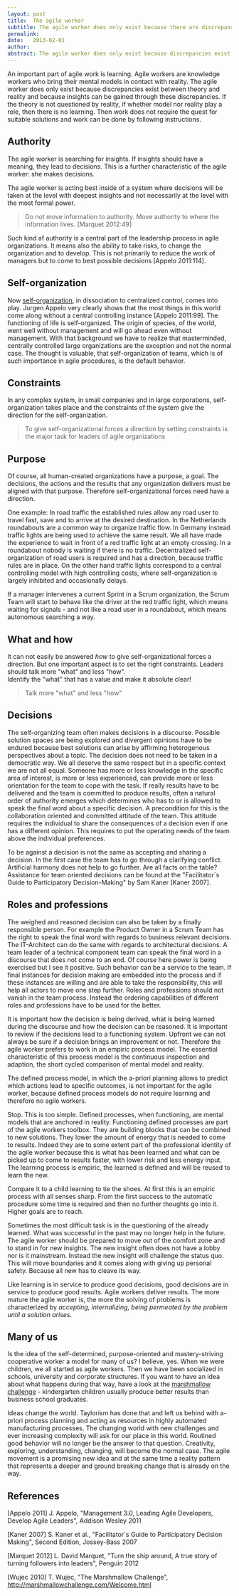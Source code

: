 ```yaml
---
layout: post
title:  The agile worker
subtitle: The agile worker does only exist because there are discrepancies between theory and reality
permalink:
date:   2013-02-01
author:
abstract: The agile worker does only exist because discrepancies exist between theory and reality and because insights can be gained through these discrepancies.
---
```

An important part of agile work is learning. Agile workers are knowledge workers who bring their mental models in contact with reality. The agile worker does only exist because discrepancies exist between theory and reality and because insights can be gained through these discrepancies. If the theory is not questioned by reality, if whether model nor reality play a role, then there is no learning. Then work does not require the quest for suitable solutions and work can be done by following instructions.

Authority
---
The agile worker is searching for insights. If insights should have a meaning, they lead to decisions. This is a further characteristic of the agile worker: she makes decisions.

The agile worker is acting best inside of a system where decisions will be taken at the level with deepest insights and not necessarily at the level with the most formal power.

> Do not move information to authority. Move authority to where the information lives. [Marquet 2012:49]

Such kind af authority is a central part of the leadership process in agile organizations. It means also the ability to take risks, to change the organization and to develop. This is not primarily to reduce the work of managers but to come to best possible decisions [Appelo 2011:114].

Self-organization
---

Now [self-organization]({{site.url}}/self-organization), in dissociation to centralized control, comes into play. Jurgen Appelo very clearly shows that the most things in this world come along without a central controlling instance [Appelo 2011:99]. The functioning of life is self-organized. The origin of species, of the world, went well without management and will go ahead even without management. With that background we have to realize that masterminded, centrally controlled large  organizations are the exception and not the normal case. The thought is valuable, that self-organization of teams, which is of such importance in agile procedures, is the default behavior.

Constraints
---

In any complex system, in small companies and in large corporations, self-organization takes place and the constraints of the system give the direction for the self-organization.

> To give self-organizational forces a direction by setting constraints is the major task for leaders of agile organizations

Purpose
---

Of course, all human-created organizations have a purpose, a goal. The decisions, the actions and the results that any organization delivers must be aligned with that purpose. Therefore self-organizational forces need have a direction.

One example: In road traffic the established rules allow any road user to travel fast, save and to arrive at the desired destination. In the Netherlands roundabouts are a common way to organize traffic flow. In Germany instead traffic lights are being used to achieve the same result. We all have made the experience to wait in front of a red traffic light at an empty crossing. In a roundabout nobody is waiting if there is no traffic. Decentralized self-organization of road users is required and has a direction, because traffic rules are in place. On the other hand traffic lights correspond to a central controlling model with high controlling costs, where self-organization is largely inhibited and occasionally delays.

If a manager intervenes a current Sprint in a Scrum organization, the Scrum Team will start to behave like the driver at the red traffic light, which means waiting for signals - and not like a road user in a roundabout, which means autonomous searching a way.

What and how
---

It can not easily be answered *how* to give self-organizational forces a direction. But one important aspect is to set the right constraints. Leaders should talk more "what" and less "how".  
Identify the "what" that has a value and make it absolute clear!

> Talk more "what" and less "how"

Decisions
---
The self-organizing team often makes decisions in a discourse. Possible solution spaces are being explored and divergent opinions have to be endured because best solutions can arise by affirming heterogenous perspectives about a topic. The decision does not need to be taken in a democratic way. We all deserve the same respect but in a specific context we are not all equal. Someone has more or less knowledge in the specific area of interest, is more or less experienced, can provide more or less orientation for the team to cope with the task. If really results have to be delivered and the team is committed to produce results, often a natural order of authority emerges which determines who has to or is allowed to speak the final word about a specific decision. A precondition for this is the collaboration oriented and committed attitude of the team. This attitude requires the individual to share the consequences of a decision even if one has a different opinion. This requires to put the operating needs of the team above the individual preferences.

To be against a decision is not the same as accepting and sharing a decision. In the first case the team has to go through a clarifying conflict. Artificial harmony does not help to go further. Are all facts on the table? Assistance for team oriented decisions can be found at the "Facilitator´s Guide to Participatory Decision-Making" by Sam Kaner [Kaner 2007].

Roles and professions
---
The weighed and reasoned decision can also be taken by a finally responsible person. For example the Product Owner in a Scrum Team has the right to speak the final word with regards to business relevant decisions. The IT-Architect can do the same with regards to architectural decisions. A team leader of a technical component team can speak the final word in a discourse that does not come to an end. Of course here power is being exercised but I see it positive. Such behavior can be a service to the team. If final instances for decision making are embedded into the process and if these instances are willing and are able to take the responsibility, this will help all actors to move one step further. Roles and professions should not vanish in the team process. Instead the ordering capabilities of different roles and professions have to be used for the better.

It is important how the decision is being derived, what is being learned during the discourse and how the decision can be reasoned. It is important to review if the decisions lead to a functioning system. Upfront we can not always be sure if a decision brings an improvement or not. Therefore the agile worker prefers to work in an empiric process model. The essential characteristic of this process model is the continuous inspection and adaption, the short cycled comparison of mental model and reality.

The defined process model, in which the a-priori planning allows to predict which actions lead to specific outcomes, is not important for the agile worker, because defined process models do not require learning and therefore no agile workers.

Stop. This is too simple. Defined processes, when functioning, are mental models that are anchored in reality. Functioning defined processes are part of the agile workers toolbox. They are building blocks that can be combined to new solutions. They lower the amount of energy that is needed to come to results. Indeed they are to some extent part of the professional identity of the agile worker because this is what has been learned and what can be picked up to come to results faster, with lower risk and less energy input. The learning process is empiric, the learned is defined and will be reused to learn the new.

Compare it to a child learning to tie the shoes. At first this is an empiric process with all senses sharp. From the first success to the automatic procedure some time is required and then no further thoughts go into it. Higher goals are to reach.

Sometimes the most difficult task is in the questioning of the already learned. What was successful in the past may no longer help in the future. The agile worker should be prepared to move out of the comfort zone and to stand in for new insights. The new insight often does not have a lobby nor is it mainstream. Instead the new insight will challenge the status quo. This will move boundaries and it comes along with giving up personal safety. Because all new has to cleave its way.

Like learning is in service to produce good decisions, good decisions are in service to produce good results. Agile workers deliver results. The more mature the agile worker is, the more the solving of problems is characterized by *accepting, internalizing, being permeated by the problem until a solution arises*.

Many of us
---
Is the idea of the self-determined, purpose-oriented and mastery-striving cooperative worker a model for many of us? I believe, yes. When we were children, we all started as agile workers. Then we have been socialized in schools, university and corporate structures. If you want to have an idea about what happens during that way, have a look at the [marshmallow challenge][wujec] - kindergarten children usually produce better results than business school graduates.

Ideas change the world. Taylorism has done that and left us behind with a-priori process planning and acting as resources in highly automated manufacturing processes. The changing world with new challenges and ever increasing complexity will ask for our place in this world. Routined good behavior will no longer be the answer to that question. Creativity, exploring, understanding, changing, will become the normal case. The agile movement is a promising new idea and at the same time a reality pattern that represents a deeper and ground breaking change that is already on the way.

References
---
[Appelo 2011] J. Appelo, "Management 3.0, Leading Agile Developers, Develop Agile Leaders", Addison Wesley 2011

[Kaner 2007] S. Kaner et al., "Facilitator´s Guide to Participatory Decision Making", Second Edition, Jossey-Bass 2007

[Marquet 2012] L. David Marquet, "Turn the ship around, A true story of turning followers into leaders", Penguin 2012

[wujec]: http://marshmallowchallenge.com/Welcome.html
[Wujec 2010] T. Wujec, "The Marshmallow Challenge", <http://marshmallowchallenge.com/Welcome.html>
